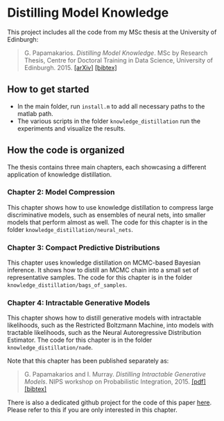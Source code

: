 # Distilling Model Knowledge

This project includes all the code from my MSc thesis at the University of Edinburgh:

> G. Papamakarios. _Distilling Model Knowledge_. MSc by Research Thesis, Centre for Doctoral Training in Data Science, University of Edinburgh. 2015.
[[arXiv]](https://arxiv.org/abs/1510.02437) [[bibtex]](https://gpapamak.github.io/bibtex/distilling_model_knowledge.bib)

## How to get started

* In the main folder, run `install.m` to add all necessary paths to the matlab path.
* The various scripts in the folder `knowledge_distillation` run the experiments and visualize the results.

## How the code is organized

The thesis contains three main chapters, each showcasing a different application of knowledge distillation.

### Chapter 2: Model Compression

This chapter shows how to use knowledge distillation to compress large discriminative models, such as ensembles of neural nets, into smaller models that perform almost as well. The code for this chapter is in the folder `knowledge_distillation/neural_nets`.

### Chapter 3: Compact Predictive Distributions

This chapter uses knowledge distillation on MCMC-based Bayesian inference. It shows how to distill an MCMC chain into a small set of representative samples. The code for this chapter is in the folder `knowledge_distillation/bags_of_samples`.

### Chapter 4: Intractable Generative Models

This chapter shows how to distill generative models with intractable likelihoods, such as the Restricted Boltzmann Machine, into models with tractable likelihoods, such as the Neural Autoregressive Distribution Estimator. The code for this chapter is in the folder `knowledge_distillation/nade`.

Note that this chapter has been published separately as:

> G. Papamakarios and I. Murray. _Distilling Intractable Generative Models_. NIPS workshop on Probabilistic Integration, 2015.
[[pdf]](http://homepages.inf.ed.ac.uk/s1459647/papers/distilling_generative_models.pdf) [[bibtex]](http://homepages.inf.ed.ac.uk/s1459647/bibtex/distilling_generative_models.bib)

There is also a dedicated github project for the code of this paper [here](https://github.com/gpapamak/distilling_intractable_generative_models). Please refer to this if you are only interested in this chapter.



